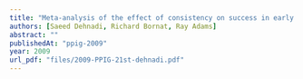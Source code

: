 ```yaml
---
title: "Meta-analysis of the effect of consistency on success in early learning of programming"
authors: [Saeed Dehnadi, Richard Bornat, Ray Adams]
abstract: ""
publishedAt: "ppig-2009"
year: 2009
url_pdf: "files/2009-PPIG-21st-dehnadi.pdf"
---
```

